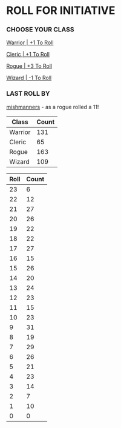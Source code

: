 # ROLL FOR INITIATIVE
### CHOOSE YOUR CLASS

[Warrior | +1 To Roll](https://github.com/benjaminsampica/benjaminsampica/issues/new?title=roll%7Cwarrior&body=Just+click+%27Submit+new+issue%27.)

[Cleric | +1 To Roll](https://github.com/benjaminsampica/benjaminsampica/issues/new?title=roll%7Ccleric&body=Just+click+%27Submit+new+issue%27.)

[Rogue | +3 To Roll](https://github.com/benjaminsampica/benjaminsampica/issues/new?title=roll%7Crogue&body=Just+click+%27Submit+new+issue%27.)

[Wizard | -1 To Roll](https://github.com/benjaminsampica/benjaminsampica/issues/new?title=roll%7Cwizard&body=Just+click+%27Submit+new+issue%27.)
### LAST ROLL BY
[mishmanners](https://www.github.com/mishmanners) - as a rogue rolled a 11!

|Class|Count|
|-|-|
|Warrior|131|
|Cleric|65|
|Rogue|163|
|Wizard|109|

|Roll|Count|
|-|-|
|23|6
|22|12
|21|27
|20|26
|19|22
|18|22
|17|27
|16|15
|15|26
|14|20
|13|24
|12|23
|11|15
|10|23
|9|31
|8|19
|7|29
|6|26
|5|21
|4|23
|3|14
|2|7
|1|10
|0|0
